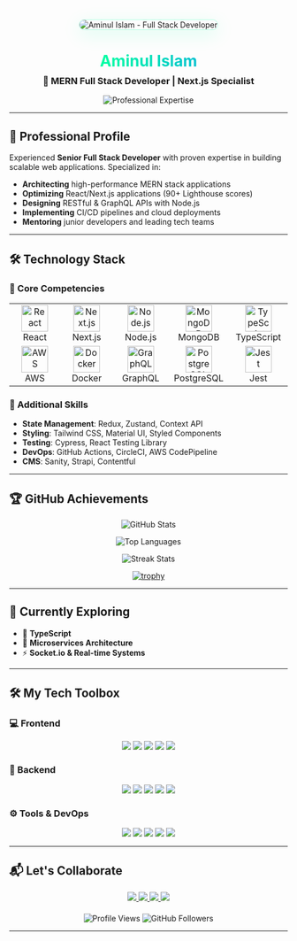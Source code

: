 <!-- Dynamic Banner with Gradient Overlay -->
<p align="center">
  <img src="https://i.ibb.co/rR9ynSzC/businessbyaminul-gmail-com.png" alt="Aminul Islam - Full Stack Developer" style="border-radius: 10px; box-shadow: 0 8px 32px rgba(0,255,161,0.15); max-width: 100%; height: auto; border: 1px solid rgba(0,255,161,0.3);">
</p>

<!-- Name and Title with Animated Gradient -->
<h1 align="center">
  <span style="background: linear-gradient(90deg, #00FFA1, #0085FF); -webkit-background-clip: text; -webkit-text-fill-color: transparent; animation: gradient 3s ease infinite; background-size: 200% 200%;">Aminul Islam</span>
</h1>
<h3 align="center" style="margin-top: -10px;">🚀 MERN Full Stack Developer | Next.js Specialist</h3>

<!-- Animated Typing SVG with Multiple Lines -->
<div align="center">
  <img src="https://readme-typing-svg.herokuapp.com?font=Fira+Code&size=22&duration=3000&pause=500&color=00FFA1&center=true&vCenter=true&width=600&height=80&lines=3%2B+years+of+MERN+stack+experience;API+Integration+Specialist;Performance+Optimization+Expert;Clean+Code+Advocate" alt="Professional Expertise" />
</div>

---

## 🌟 Professional Profile
Experienced **Senior Full Stack Developer** with proven expertise in building scalable web applications. Specialized in:
- **Architecting** high-performance MERN stack applications
- **Optimizing** React/Next.js applications (90+ Lighthouse scores)
- **Designing** RESTful & GraphQL APIs with Node.js
- **Implementing** CI/CD pipelines and cloud deployments
- **Mentoring** junior developers and leading tech teams

---

## 🛠️ Technology Stack

### 📌 Core Competencies
<table align="center">
  <tr>
    <td align="center" width="96">
      <img src="https://skillicons.dev/icons?i=react" width="48" height="48" alt="React" />
      <br>React
    </td>
    <td align="center" width="96">
      <img src="https://skillicons.dev/icons?i=nextjs" width="48" height="48" alt="Next.js" />
      <br>Next.js
    </td>
    <td align="center" width="96">
      <img src="https://skillicons.dev/icons?i=nodejs" width="48" height="48" alt="Node.js" />
      <br>Node.js
    </td>
    <td align="center" width="96">
      <img src="https://skillicons.dev/icons?i=mongodb" width="48" height="48" alt="MongoDB" />
      <br>MongoDB
    </td>
    <td align="center" width="96">
      <img src="https://skillicons.dev/icons?i=typescript" width="48" height="48" alt="TypeScript" />
      <br>TypeScript
    </td>
  </tr>
  <tr>
    <td align="center" width="96">
      <img src="https://skillicons.dev/icons?i=aws" width="48" height="48" alt="AWS" />
      <br>AWS
    </td>
    <td align="center" width="96">
      <img src="https://skillicons.dev/icons?i=docker" width="48" height="48" alt="Docker" />
      <br>Docker
    </td>
    <td align="center" width="96">
      <img src="https://skillicons.dev/icons?i=graphql" width="48" height="48" alt="GraphQL" />
      <br>GraphQL
    </td>
    <td align="center" width="96">
      <img src="https://skillicons.dev/icons?i=postgres" width="48" height="48" alt="PostgreSQL" />
      <br>PostgreSQL
    </td>
    <td align="center" width="96">
      <img src="https://skillicons.dev/icons?i=jest" width="48" height="48" alt="Jest" />
      <br>Jest
    </td>
  </tr>
</table>

### 📌 Additional Skills
- **State Management**: Redux, Zustand, Context API
- **Styling**: Tailwind CSS, Material UI, Styled Components
- **Testing**: Cypress, React Testing Library
- **DevOps**: GitHub Actions, CircleCI, AWS CodePipeline
- **CMS**: Sanity, Strapi, Contentful

---

## 🏆 GitHub Achievements

<div align="center">
  
  ![GitHub Stats](https://github-readme-stats.vercel.app/api?username=pgAminul&show_icons=true&theme=radical&hide_border=true&count_private=true&include_all_commits=true&line_height=24)
  
  ![Top Languages](https://github-readme-stats.vercel.app/api/top-langs/?username=pgAminul&layout=compact&theme=radical&hide_border=true&langs_count=6)
  
  ![Streak Stats](https://github-readme-streak-stats.herokuapp.com/?user=pgAminul&theme=radical&hide_border=true&fire=00FFA1&ring=00FFA1)
  
  [![trophy](https://github-profile-trophy.vercel.app/?username=pgAminul&theme=onedark&margin-w=15&row=2&column=3)](https://github.com/ryo-ma/github-profile-trophy)
  
</div>

---

## 🚀 Currently Exploring  
- 📘 **TypeScript**  
- 🧱 **Microservices Architecture**  
- ⚡ **Socket.io & Real-time Systems**

---

## 🛠️ My Tech Toolbox

### 💻 Frontend
<p align="center">
  <img src="https://img.shields.io/badge/React-20232A?style=for-the-badge&logo=react&logoColor=61DAFB"/>
  <img src="https://img.shields.io/badge/Next.js-000000?style=for-the-badge&logo=nextdotjs&logoColor=white"/>
  <img src="https://img.shields.io/badge/Redux-764ABC?style=for-the-badge&logo=redux&logoColor=white"/>
  <img src="https://img.shields.io/badge/TailwindCSS-38B2AC?style=for-the-badge&logo=tailwind-css&logoColor=white"/>
  <img src="https://img.shields.io/badge/JavaScript-F7DF1E?style=for-the-badge&logo=javascript&logoColor=black"/>
</p>

### 🧩 Backend
<p align="center">
  <img src="https://img.shields.io/badge/Node.js-339933?style=for-the-badge&logo=nodedotjs&logoColor=white"/>
  <img src="https://img.shields.io/badge/Express.js-000000?style=for-the-badge&logo=express&logoColor=white"/>
  <img src="https://img.shields.io/badge/MongoDB-4EA94B?style=for-the-badge&logo=mongodb&logoColor=white"/>
  <img src="https://img.shields.io/badge/PostgreSQL-316192?style=for-the-badge&logo=postgresql&logoColor=white"/>
  <img src="https://img.shields.io/badge/Firebase-FFCA28?style=for-the-badge&logo=firebase&logoColor=black"/>
</p>

### ⚙️ Tools & DevOps
<p align="center">
  <img src="https://img.shields.io/badge/Git-F05032?style=for-the-badge&logo=git&logoColor=white"/>
  <img src="https://img.shields.io/badge/Docker-2496ED?style=for-the-badge&logo=docker&logoColor=white"/>
  <img src="https://img.shields.io/badge/Postman-FF6C37?style=for-the-badge&logo=postman&logoColor=white"/>
  <img src="https://img.shields.io/badge/Vercel-000000?style=for-the-badge&logo=vercel&logoColor=white"/>
  <img src="https://img.shields.io/badge/Netlify-00C7B7?style=for-the-badge&logo=netlify&logoColor=white"/>
</p>


---

## 📬 Let's Collaborate

<div align="center">
  <a href="https://linkedin.com/in/md-aminul-islam-showrov">
    <img src="https://img.shields.io/badge/LinkedIn-0077B5?style=for-the-badge&logo=linkedin&logoColor=white" />
  </a>
  <a href="mailto:aminul254237@gmail.com">
    <img src="https://img.shields.io/badge/Email-D14836?style=for-the-badge&logo=gmail&logoColor=white" />
  </a>
  <a href="https://portfolio-aminul.netlify.app">
    <img src="https://img.shields.io/badge/Portfolio-000000?style=for-the-badge&logo=firefox&logoColor=white" />
  </a>
  <a href="https://calendly.com/aminul/meeting">
    <img src="https://img.shields.io/badge/Schedule_Meeting-00FFA1?style=for-the-badge&logo=google-calendar&logoColor=white" />
  </a>
</div>

<p align="center" style="margin-top: 20px;">
  <img src="https://komarev.com/ghpvc/?username=pgAminul&label=Profile+Views&color=00FFA1&style=flat" alt="Profile Views" />
  <img src="https://img.shields.io/github/followers/pgAminul?label=Follow&style=social" alt="GitHub Followers" />
</p>

---

